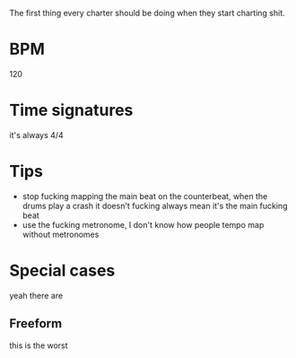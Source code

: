 <!-- TITLE: Tempo Mapping -->
<!-- SUBTITLE: This is how your shit is played on time -->

The first thing every charter should be doing when they start charting shit.

# BPM

120

# Time signatures

it's always 4/4

# Tips

* stop fucking mapping the main beat on the counterbeat, when the drums play a crash it doesn't fucking always mean it's the main fucking beat
* use the fucking metronome, I don't know how people tempo map without metronomes

# Special cases

yeah there are

## Freeform

this is the worst
